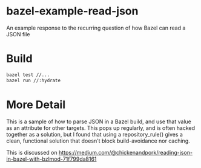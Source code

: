 # bazel-example-read-json

An example response to the recurring question of how Bazel can read a JSON file

# Build

```bash
bazel test //...
bazel run //:hydrate
```

# More Detail

This is a sample of how to parse JSON in a Bazel build, and use that value as an attribute for
other targets.  This pops up regularly, and is often hacked together as a solution, but I found
that using a repository_rule() gives a clean, functional solution that doesn't block
build-avoidance nor caching.

This is discussed on https://medium.com/@chickenandpork/reading-json-in-bazel-with-bzlmod-71f799da8161

